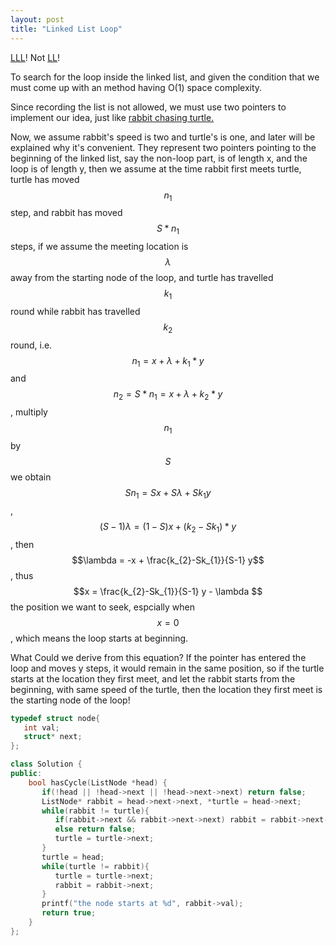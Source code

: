 ```yaml
---
layout: post
title: "Linked List Loop"
---
```


<link rel="stylesheet" href="https://cdn.jsdelivr.net/npm/katex@0.15.1/dist/katex.min.css" integrity="sha384-R4558gYOUz8mP9YWpZJjofhk+zx0AS11p36HnD2ZKj/6JR5z27gSSULCNHIRReVs" crossorigin="anonymous">
<script defer src="https://cdn.jsdelivr.net/npm/katex@0.15.1/dist/katex.min.js" integrity="sha384-z1fJDqw8ZApjGO3/unPWUPsIymfsJmyrDVWC8Tv/a1HeOtGmkwNd/7xUS0Xcnvsx" crossorigin="anonymous"></script>
<script defer src="https://cdn.jsdelivr.net/npm/katex@0.15.1/dist/contrib/auto-render.min.js" integrity="sha384-+XBljXPPiv+OzfbB3cVmLHf4hdUFHlWNZN5spNQ7rmHTXpd7WvJum6fIACpNNfIR" crossorigin="anonymous"
    onload="renderMathInElement(document.body);"></script>

[LLL](https://leetcode.com/problems/linked-list-cycle/)! Not [LL](https://www.lovelive-anime.jp/worldwide/)!

To search for the loop inside the linked list, and given the condition that we must come up with an method having O(1) space complexity.

Since recording the list is not allowed, we must use two pointers to implement our idea, just like [rabbit chasing turtle.](https://en.wikipedia.org/wiki/The_Tortoise_and_the_Hare)

Now, we assume rabbit's speed is two and turtle's is one, and later will be explained why it's convenient. They represent two pointers pointing to the beginning of the linked list, say the non-loop part, is of length x, and the loop is of length y, then we assume at the time rabbit first meets turtle, turtle has moved $$n_{1}$$ step, and rabbit has moved $$S * n_{1}$$ steps, if we assume the meeting location is $$\lambda$$ away from the starting node of the loop, and turtle has travelled $$k_{1}$$ round while rabbit has travelled $$k_{2}$$ round, i.e. $$n_{1} = x + \lambda + k_{1} * y$$ and $$n_{2} = S * n_{1} = x + \lambda + k_{2} * y$$, multiply $$n_{1}$$ by $$S$$ we obtain $$Sn_{1} = Sx + S\lambda + Sk_{1}y$$, $$(S-1)\lambda = (1-S)x + (k_{2}-Sk_{1}) * y$$, then $$\lambda = -x + \frac{k_{2}-Sk_{1}}{S-1} y$$, thus $$x = \frac{k_{2}-Sk_{1}}{S-1} y - \lambda $$ the position we want to seek, espcially when $$x = 0$$, which means the loop starts at beginning. 

What Could we derive from this equation? If the pointer has entered the loop and moves y steps, it would remain in the same position, so if the turtle starts at the location they first meet, and let the rabbit starts from the beginning, with same speed of the turtle, then the location they first meet is the starting node of the loop!

```cpp
typedef struct node{
   int val;
   struct* next;
};

class Solution {
public:
    bool hasCycle(ListNode *head) {
       if(!head || !head->next || !head->next->next) return false; 
       ListNode* rabbit = head->next->next, *turtle = head->next;
       while(rabbit != turtle){
          if(rabbit->next && rabbit->next->next) rabbit = rabbit->next->next;
          else return false; 
          turtle = turtle->next; 
       }
       turtle = head;
       while(turtle != rabbit){
          turtle = turtle->next;
          rabbit = rabbit->next; 
       } 
       printf("the node starts at %d", rabbit->val); 
       return true; 
    }
};

```









